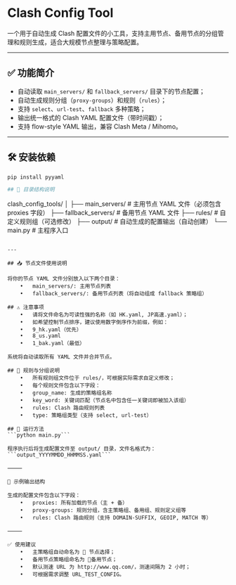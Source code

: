 # Clash Config Tool

一个用于自动生成 Clash 配置文件的小工具，支持主用节点、备用节点的分组管理和规则生成，适合大规模节点整理与策略配置。

---

## ✅ 功能简介

- 自动读取 `main_servers/` 和 `fallback_servers/` 目录下的节点配置；
- 自动生成规则分组（`proxy-groups`）和规则（`rules`）；
- 支持 `select`、`url-test`、`fallback` 多种策略；
- 输出统一格式的 Clash YAML 配置文件（带时间戳）；
- 支持 flow-style YAML 输出，兼容 Clash Meta / Mihomo。

---

## 🛠 安装依赖

```bash
pip install pyyaml

## 📂 目录结构说明
```
clash_config_tools/
│
├── main_servers/         # 主用节点 YAML 文件（必须包含 proxies 字段）
├── fallback_servers/     # 备用节点 YAML 文件
├── rules/                # 自定义规则组（可选修改）
├── output/               # 自动生成的配置输出（自动创建）
└── main.py               # 主程序入口
```

---

## 📥 节点文件使用说明

将你的节点 YAML 文件分别放入以下两个目录：
	•	main_servers/: 主用节点列表
	•	fallback_servers/: 备用节点列表（将自动组成 fallback 策略组）

## ⚠️ 注意事项
	•	请将文件命名为可读性强的名称（如 HK.yaml, JP高速.yaml）；
	•	如希望控制节点排序，建议使用数字倒序作为前缀，例如：
	•	9_hk.yaml（优先）
	•	8_us.yaml
	•	1_bak.yaml（最低）

系统将自动读取所有 YAML 文件并合并节点。

## 🧠 规则与分组说明
	•	所有规则组文件位于 rules/，可根据实际需求自定义修改；
	•	每个规则文件包含以下字段：
	•	group_name: 生成的策略组名称
	•	key_word: 关键词匹配（节点名中包含任一关键词即被加入该组）
	•	rules: Clash 路由规则列表
	•	type: 策略组类型（支持 select, url-test）

## 🚀 运行方法
```python main.py```

程序执行后将生成配置文件至 output/ 目录，文件名格式为：
```output_YYYYMMDD_HHMMSS.yaml```

⸻

📌 示例输出结构

生成的配置文件包含以下字段：
	•	proxies: 所有加载的节点（主 + 备）
	•	proxy-groups: 规则分组，含主策略组、备用组、规则定义组等
	•	rules: Clash 路由规则（支持 DOMAIN-SUFFIX, GEOIP, MATCH 等）

⸻

✅ 使用建议
	•	主策略组自动命名为 🚀 节点选择；
	•	备用节点策略组命名为 🛟备用节点；
	•	默认测速 URL 为 http://www.qq.com/，测速间隔为 2 小时；
	•	可根据需求调整 URL_TEST_CONFIG。

